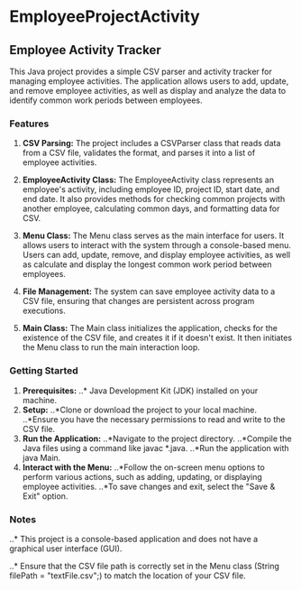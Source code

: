 # EmployeeProjectActivity
## Employee Activity Tracker
This Java project provides a simple CSV parser and activity tracker for managing employee activities. The application allows users to add, update, and remove employee activities, as well as display and analyze the data to identify common work periods between employees.

### Features
1. **CSV Parsing:** The project includes a CSVParser class that reads data from a CSV file, validates the format, and parses it into a list of employee activities.

2. **EmployeeActivity Class:** The EmployeeActivity class represents an employee's activity, including employee ID, project ID, start date, and end date. It also provides methods for checking common projects with another employee, calculating common days, and formatting data for CSV.

3. **Menu Class:** The Menu class serves as the main interface for users. It allows users to interact with the system through a console-based menu. Users can add, update, remove, and display employee activities, as well as calculate and display the longest common work period between employees.

4. **File Management:** The system can save employee activity data to a CSV file, ensuring that changes are persistent across program executions.

5. **Main Class:** The Main class initializes the application, checks for the existence of the CSV file, and creates it if it doesn't exist. It then initiates the Menu class to run the main interaction loop.

### Getting Started

1. **Prerequisites:**
..* Java Development Kit (JDK) installed on your machine.
2. **Setup:**
..*Clone or download the project to your local machine.
..*Ensure you have the necessary permissions to read and write to the CSV file.
3. **Run the Application:**
..*Navigate to the project directory.
..*Compile the Java files using a command like javac *.java.
..*Run the application with java Main.
4. **Interact with the Menu:**
..*Follow the on-screen menu options to perform various actions, such as adding, updating, or displaying employee activities.
..*To save changes and exit, select the "Save & Exit" option.

### Notes
..* This project is a console-based application and does not have a graphical user interface (GUI).

..* Ensure that the CSV file path is correctly set in the Menu class (String filePath = "textFile.csv";) to match the location of your CSV file.
